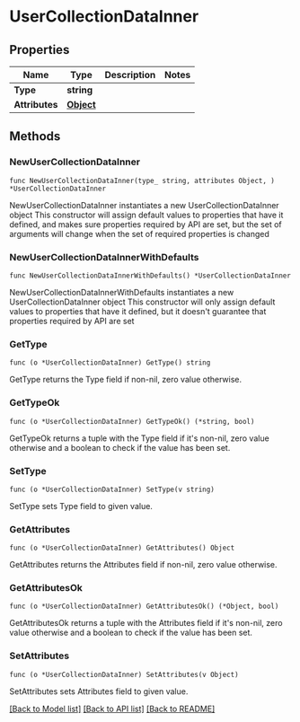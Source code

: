 # UserCollectionDataInner

## Properties

Name | Type | Description | Notes
------------ | ------------- | ------------- | -------------
**Type** | **string** |  | 
**Attributes** | [**Object**](Object.md) |  | 

## Methods

### NewUserCollectionDataInner

`func NewUserCollectionDataInner(type_ string, attributes Object, ) *UserCollectionDataInner`

NewUserCollectionDataInner instantiates a new UserCollectionDataInner object
This constructor will assign default values to properties that have it defined,
and makes sure properties required by API are set, but the set of arguments
will change when the set of required properties is changed

### NewUserCollectionDataInnerWithDefaults

`func NewUserCollectionDataInnerWithDefaults() *UserCollectionDataInner`

NewUserCollectionDataInnerWithDefaults instantiates a new UserCollectionDataInner object
This constructor will only assign default values to properties that have it defined,
but it doesn't guarantee that properties required by API are set

### GetType

`func (o *UserCollectionDataInner) GetType() string`

GetType returns the Type field if non-nil, zero value otherwise.

### GetTypeOk

`func (o *UserCollectionDataInner) GetTypeOk() (*string, bool)`

GetTypeOk returns a tuple with the Type field if it's non-nil, zero value otherwise
and a boolean to check if the value has been set.

### SetType

`func (o *UserCollectionDataInner) SetType(v string)`

SetType sets Type field to given value.


### GetAttributes

`func (o *UserCollectionDataInner) GetAttributes() Object`

GetAttributes returns the Attributes field if non-nil, zero value otherwise.

### GetAttributesOk

`func (o *UserCollectionDataInner) GetAttributesOk() (*Object, bool)`

GetAttributesOk returns a tuple with the Attributes field if it's non-nil, zero value otherwise
and a boolean to check if the value has been set.

### SetAttributes

`func (o *UserCollectionDataInner) SetAttributes(v Object)`

SetAttributes sets Attributes field to given value.



[[Back to Model list]](../README.md#documentation-for-models) [[Back to API list]](../README.md#documentation-for-api-endpoints) [[Back to README]](../README.md)


